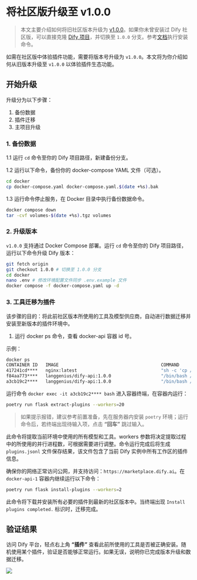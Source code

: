 # 将社区版升级至 v1.0.0

> 本文主要介绍如何将旧社区版本升级为 [v1.0.0](https://github.com/langgenius/dify/releases/tag/1.0.0)。如果你未曾安装过 Dify 社区版，可以直接克隆 [Dify 项目](https://github.com/langgenius/dify)，并切换至 `1.0.0` 分支。参考[文档](https://docs.dify.ai/zh-hans/getting-started/install-self-hosted/docker-compose)执行安装命令。

如需在社区版中体验插件功能，需要将版本号升级为 `v1.0.0`。本文将为你介绍如何从旧版本升级至 `v1.0.0` 以体验插件生态功能。

## 开始升级

升级分为以下步骤：

1. 备份数据
2. 插件迁移
3. 主项目升级

### 1. 备份数据

1.1 运行 `cd` 命令至你的 Dify 项目路径，新建备份分支。

1.2 运行以下命令，备份你的 docker-compose YAML 文件（可选）。

```bash
cd docker
cp docker-compose.yaml docker-compose.yaml.$(date +%s).bak
```

1.3 运行命令停止服务，在 Docker 目录中执行备份数据命令。

```bash
docker compose down
tar -cvf volumes-$(date +%s).tgz volumes
```

### 2. 升级版本

`v1.0.0` 支持通过 Docker Compose 部署。运行 `cd` 命令至你的 Dify 项目路径，运行以下命令升级 Dify 版本：

```bash
git fetch origin
git checkout 1.0.0 # 切换至 1.0.0 分支
cd docker
nano .env # 修改环境配置文件同步 .env.example 文件
docker compose -f docker-compose.yaml up -d
```

### 3. 工具迁移为插件
 
该步骤的目的：将此前社区版本所使用的工具及模型供应商，自动进行数据迁移并安装至新版本的插件环境中。

1. 运行 docker ps 命令，查看 docker-api 容器 id 号。

示例：

```bash
docker ps
CONTAINER ID   IMAGE                                       COMMAND                  CREATED       STATUS                 PORTS                                                                                                                             NAMES
417241cd****   nginx:latest                                "sh -c 'cp /docker-e…"   3 hours ago   Up 3 hours             0.0.0.0:80->80/tcp, :::80->80/tcp, 0.0.0.0:443->443/tcp, :::443->443/tcp                                                          docker-nginx-1
f84aa773****   langgenius/dify-api:1.0.0                   "/bin/bash /entrypoi…"   3 hours ago   Up 3 hours             5001/tcp                                                                                                                          docker-worker-1
a3cb19c2****   langgenius/dify-api:1.0.0                   "/bin/bash /entrypoi…"   3 hours ago   Up 3 hours             5001/tcp                                                                                                                          docker-api-1
```

运行命令 `docker exec -it a3cb19c2**** bash` 进入容器终端，在容器内运行：

```bash
poetry run flask extract-plugins --workers=20
```

> 如果提示报错，建议参考前置准备，先在服务器内安装 `poetry` 环境；运行命令后，若终端出现待输入项，点击 **“回车”** 跳过输入。

此命令将提取当前环境中使用的所有模型和工具。workers 参数将决定提取过程中的所使用的并行进程数，可根据需要进行调整。命令运行完成后将生成 `plugins.jsonl` 文件保存结果，该文件包含了当前 Dify 实例中所有工作区的插件信息。

确保你的网络正常访问公网，并支持访问：`https://marketplace.dify.ai`。在 `docker-api-1` 容器内继续运行以下命令：

```bash
poetry run flask install-plugins --workers=2
```

此命令将下载并安装所有必要的插件到最新的社区版本中。当终端出现 `Install plugins completed.` 标识时，迁移完成。

## 验证结果

访问 Dify 平台，轻点右上角 **“插件”** 查看此前所使用的工具是否被正确安装。随机使用某个插件，验证是否能够正常运行。如果无误，说明你已完成版本升级和数据迁移。

![](https://assets-docs.dify.ai/2025/02/6467b3578d3d3e96510f50a09442d5a5.png)
